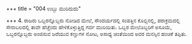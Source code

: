 +++
title = "004 ಉಬ್ಬು ಮುರಿದುದು"

+++
4. ರಾಜರು ಒಬ್ಬರನ್ನೊಬ್ಬರು ನೋಡಿದ ಮೇಲೆ, ಸೌಂದರ್ಯದಲ್ಲಿ ಸಂಪತ್ತಿನ ಕೊಬ್ಬಿನಲ್ಲಿ, ಪರಾಕ್ರಮದಲ್ಲಿ ಸೇನಾಬಲದಲ್ಲಿ ತಾವೇ ಹೆಚ್ಚೆಂದು ಹೇಳಿಕೊಳ್ಳುತ್ತಿದ್ದ ಗರ್ವ ಮುರಿಯಿತು. ಒಬ್ಬರ ಮೇಲೊಬ್ಬರಿಗೆ ಅಸೂಯೆ, ಒಬ್ಬರನ್ನೊಬ್ಬರು ಅಂಜಿಸುವ ಜರೆಯುವ ಕಣ್ಣುಗಳ ನೋಟ, ಅಸಾಧ್ಯ ಚಿಂತೆಯಿಂದ ಅವರ ಮನಸ್ಸಿನ ಹಂಚಿಕೆ ತಪ್ಪಿತು.